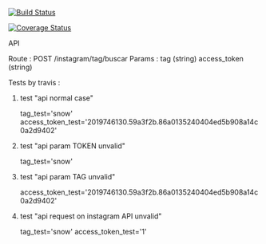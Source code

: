 [![Build Status](https://travis-ci.org/mmosser/tarea2-mmosser.svg?branch=master)](https://travis-ci.org/mmosser/tarea2-mmosser)

[![Coverage Status](https://coveralls.io/repos/github/mmosser/tarea2-mmosser/badge.svg?branch=develop)](https://coveralls.io/github/mmosser/tarea2-mmosser?branch=develop)

API

Route : 	POST /instagram/tag/buscar
Params :	tag (string)
			access_token (string)

Tests by travis :

1) test "api normal case"

  	tag_test='snow'
  	access_token_test='2019746130.59a3f2b.86a0135240404ed5b908a14c0a2d9402'
  	

2) test "api param TOKEN unvalid"

  	tag_test='snow'
  	

3)  test "api param TAG unvalid" 

  	access_token_test='2019746130.59a3f2b.86a0135240404ed5b908a14c0a2d9402'
  	

4) test "api request on instagram API unvalid" 

  	tag_test='snow'
  	access_token_test='1'
  	